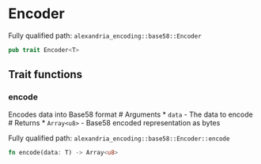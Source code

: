 # Encoder

Fully qualified path: `alexandria_encoding::base58::Encoder`

```rust
pub trait Encoder<T>
```

## Trait functions

### encode

Encodes data into Base58 format  # Arguments * `data` - The data to encode  # Returns * `Array<u8>` - Base58 encoded representation as bytes

Fully qualified path: `alexandria_encoding::base58::Encoder::encode`

```rust
fn encode(data: T) -> Array<u8>
```


